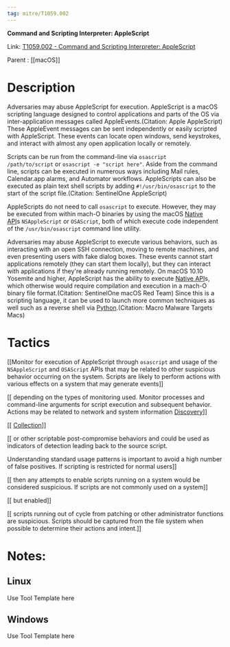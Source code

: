 ```yaml
---
tag: mitre/T1059.002
---
```


**Command and Scripting Interpreter: AppleScript**

Link: [T1059.002 - Command and Scripting Interpreter: AppleScript](https://attack.mitre.org/techniques/T1059/002)

Parent : [[macOS]]


# Description

Adversaries may abuse AppleScript for execution. AppleScript is a macOS scripting language designed to control applications and parts of the OS via inter-application messages called AppleEvents.(Citation: Apple AppleScript) These AppleEvent messages can be sent independently or easily scripted with AppleScript. These events can locate open windows, send keystrokes, and interact with almost any open application locally or remotely.

Scripts can be run from the command-line via <code>osascript /path/to/script</code> or <code>osascript -e "script here"</code>. Aside from the command line, scripts can be executed in numerous ways including Mail rules, Calendar.app alarms, and Automator workflows. AppleScripts can also be executed as plain text shell scripts by adding <code>#!/usr/bin/osascript</code> to the start of the script file.(Citation: SentinelOne AppleScript)

AppleScripts do not need to call <code>osascript</code> to execute. However, they may be executed from within mach-O binaries by using the macOS [Native API](https://attack.mitre.org/techniques/T1106)s <code>NSAppleScript</code> or <code>OSAScript</code>, both of which execute code independent of the <code>/usr/bin/osascript</code> command line utility.

Adversaries may abuse AppleScript to execute various behaviors, such as interacting with an open SSH connection, moving to remote machines, and even presenting users with fake dialog boxes. These events cannot start applications remotely (they can start them locally), but they can interact with applications if they're already running remotely. On macOS 10.10 Yosemite and higher, AppleScript has the ability to execute [Native API](https://attack.mitre.org/techniques/T1106)s, which otherwise would require compilation and execution in a mach-O binary file format.(Citation: SentinelOne macOS Red Team) Since this is a scripting language, it can be used to launch more common techniques as well such as a reverse shell via [Python](https://attack.mitre.org/techniques/T1059/006).(Citation: Macro Malware Targets Macs)

# Tactics


[[Monitor for execution of AppleScript through <code>osascript</code> and usage of the <code>NSAppleScript</code> and <code>OSAScript</code> APIs that may be related to other suspicious behavior occurring on the system. Scripts are likely to perform actions with various effects on a system that may generate events]]

[[ depending on the types of monitoring used. Monitor processes and command-line arguments for script execution and subsequent behavior. Actions may be related to network and system information [Discovery](https://attack.mitre.org/tactics/TA0007)]]

[[ [Collection](https://attack.mitre.org/tactics/TA0009)]]

[[ or other scriptable post-compromise behaviors and could be used as indicators of detection leading back to the source script.

Understanding standard usage patterns is important to avoid a high number of false positives. If scripting is restricted for normal users]]

[[ then any attempts to enable scripts running on a system would be considered suspicious. If scripts are not commonly used on a system]]

[[ but enabled]]

[[ scripts running out of cycle from patching or other administrator functions are suspicious. Scripts should be captured from the file system when possible to determine their actions and intent.]]


# Notes:

## Linux

Use Tool Template here

## Windows

Use Tool Template here